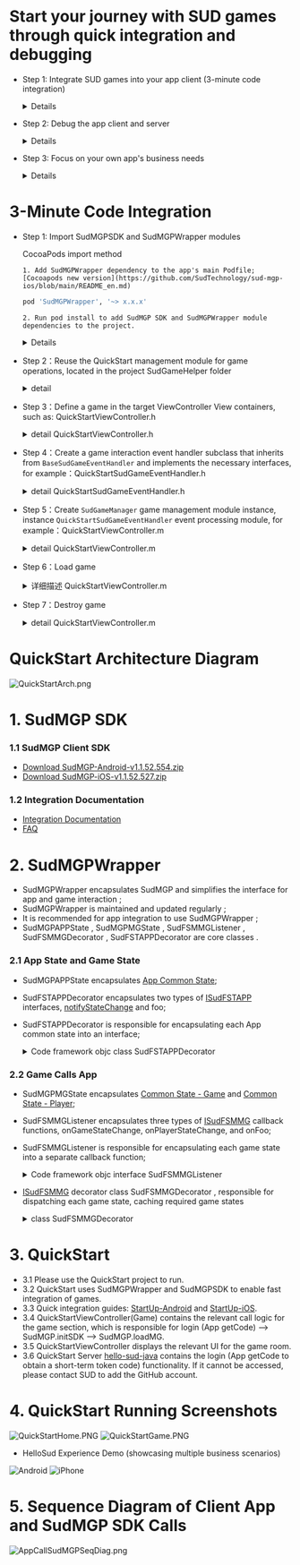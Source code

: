 # Start your journey with SUD games through quick integration and debugging
- Step 1: Integrate SUD games into your app client (3-minute code integration)
  <details> 
  <summary>Details</summary> 

      1. Use the QuickStart client's appId, appKey, and set isTestEnv=true; 
      2. Use your own iOS bundleId and Android applicationId (found in the integration information table); 
      3. Use the short-term token code provided by QuickStart's backend service (obtained through login/getCode); 
      4. Once integrated, the game should run smoothly. 

      ***SUD platform supports multiple bundleIds and applicationIds bound to a single appId;*** 
      ***After filling out the integration information table, SUD will bind your app's bundleId and applicationId to QuickStart's appId, only in the test environment.*** 
  QuickStart backend service [hello-sud-java code repository](https://github.com/SudTechnology/hello-sud-java). If you cannot access the repository, please contact SUD to add your GitHub account.
  </details> 


- Step 2: Debug the app client and server
  <details> 
  <summary>Details</summary> 

      1. Implement 4 HTTP APIs on the app server (as listed in the integration information table); 
      2. Implement the login/getCode interface on the app server to obtain the short-term token code; 
      3. Use your own appId, appKey, isTestEnv=true, bundleId (iOS), and applicationId (Android); 
      4. Use your own app server's login/getCode interface to obtain the short-term token code; 
      5. Debug 5 HTTP APIs between the app client and server; 
      6. Once HTTP API debugging is complete, move on to the next step. 
  </details> 


- Step 3: Focus on your own app's business needs
  <details> 
  <summary>Details</summary> 

      1. Refer to the SudMGP documentation, SudMGPWrapper, QuickStart, and the HelloSud demo (which showcases multiple scenarios, including custom scenarios); 
      2. Focus on your app's UI interaction, functionality, and implementation; 
      For example: 
      Adjusting the size and position of the game view; 
      Adjusting the interaction flow between the app and game, whether UI elements can be hidden, whether buttons can be hidden in the app implementation, and whether click events can be intercepted for callbacks; 
       
      3. Focus on your app's business logic and implementation; 
      For example: 
      How to pass numerical type parameters and key type parameters during a game (settlement); 
  ![Android](doc/hello_sudplus_android.png)
  ![iPhone](doc/hello_sudplus_iphone.png)
  </details>

# 3-Minute Code Integration
- Step 1: Import SudMGPSDK and SudMGPWrapper modules
  <summary>CocoaPods import method</summary> 

      1. Add SudMGPWrapper dependency to the app's main Podfile;[Cocoapods new version](https://github.com/SudTechnology/sud-mgp-ios/blob/main/README_en.md)
  ```ruby
  pod 'SudMGPWrapper', '~> x.x.x'
  ```
      2. Run pod install to add SudMGP SDK and SudMGPWrapper module dependencies to the project.
  </details> 
  <details> 
  <details> 
  <summary>Local pod import method</summary> 

      1. Copy all files in the SudMGPSDK and SudMGPWrapper directories, as well as the SudMGPWrapper.podspec file, to the target project's Podfile directory. 
      2. Add SudMGPWrapper dependency to the app's main Podfile;
  ```ruby
  pod 'SudMGPWrapper', :path => '../../'
  ```
      3. Run pod install to add SudMGP SDK and SudMGPWrapper module dependencies to the project.
  </details> 
  <details> 

  <summary>ASR recognition support (optional, supported in v1.2.7 and later)</summary> 

      1. Add ASR speech recognition library dependency to the app's main Podfile;
  ```ruby 
  pod 'MicrosoftCognitiveServicesSpeech-iOS', '1.23.0'
  ```
      3. Run pod install to add the ASR speech recognition library module dependencies to the project.
  </details> 


- Step 2：Reuse the QuickStart management module for game operations, located in the project SudGameHelper folder
  <details>
  <summary>detail</summary>

  Copy SudGameHelper directory, Demo project directory path (project->SudGameHelper): 
  `SudGameManager` loads the game and destroys the game management module. 
  `BaseSudGameEventHandler` processes the interaction between the game and the APP. The app only needs to create subclasses and receive defined game callbacks to receive various game state callbacks
  </details>
  

- Step 3：Define a game in the target ViewController View containers, such as: QuickStartViewController.h
    <details>
    <summary>detail QuickStartViewController.h</summary>

    ``` objc
    @interface QuickStartViewController ()
    /// 游戏加载主view
    @property(nonatomic, strong) UIView *gameView;
    ```
    </details>
  
- Step 4：Create a game interaction event handler subclass that inherits from `BaseSudGameEventHandler` and implements the necessary interfaces, for example：QuickStartSudGameEventHandler.h
    <details>
    <summary>detail QuickStartSudGameEventHandler.h</summary>

    ``` objc
    /// QuickStart demo实现游戏事件处理模块，接入方可以参照次处理模块，将QuickStartSudGameEventHandler改个名称并实现自己应用的即可
    /// QuickStart demo game event processing module, access can consult the processing module, the QuickStartSudGameEventHandler change a name and realize their own application
    @interface QuickStartSudGameEventHandler : BaseSudGameEventHandler
    @end
    ```
    </details>

- Step 5：Create `SudGameManager` game management module instance, instance `QuickStartSudGameEventHandler` event processing module, for example：QuickStartViewController.m
    <details>
    <summary>detail QuickStartViewController.m</summary>
    1. Return to the game configuration, mainly configure the game mode, button customization and other UI, such as the following sample configuration:

    ``` objc
    - (nonnull GameCfgModel *)onGetGameCfg {
    GameCfgModel *gameCfgModel = [GameCfgModel defaultCfgModel];
    /// 可以在此根据自身应用需要配置游戏，例如配置声音
    /// You can configure the game according to your application needs here, such as configuring the sound
    gameCfgModel.gameSoundVolume = 100;
    /// ...
    return gameCfgModel;
    }
    ```
    2. Return the size of the overall area of the game view and the safety zone (reserved space between the top and bottom), as shown in the following example:

    ``` objc
    - (nonnull GameViewInfoModel *)onGetGameViewInfo {
    
    /// 应用根据自身布局需求在此配置游戏显示视图信息
    /// The application configures the game display view information here according to its layout requirements
    
    // 屏幕安全区
    // Screen Safety zone
    UIEdgeInsets safeArea = [self safeAreaInsets];
    // 状态栏高度
    // Status bar height
    CGFloat statusBarHeight = safeArea.top == 0 ? 20 : safeArea.top;
    
    GameViewInfoModel *m = [[GameViewInfoModel alloc] init];
    CGRect gameViewRect = self.loadConfigModel.gameView.bounds;

    // 游戏展示区域
    // Game display area
    m.view_size.width = gameViewRect.size.width;
    m.view_size.height = gameViewRect.size.height;
    // 游戏内容布局安全区域，根据自身业务调整顶部间距
    // Game content layout security area, adjust the top spacing according to their own business
    // 顶部间距
    // top spacing
    m.view_game_rect.top = (statusBarHeight + 80);
    // 左边
    // Left
    m.view_game_rect.left = 0;
    // 右边
    // Right
    m.view_game_rect.right = 0;
    // 底部安全区域
    // Bottom safe area
    m.view_game_rect.bottom = (safeArea.bottom + 100);
    return m;
    }
    ```

    3. Return the code when the game is loaded, <font color=Red> The interface access side must inherit the implementation, through its own application interface to obtain the code required when the game is loaded </font>

    ``` objc
    - (void)onGetCode:(NSString *)userId result:(void (^)(NSString * _Nonnull))result {
    
    /// 获取加载游戏的code,此处请求自己服务端接口获取code并回调返回即可
    /// Get the code of loading the game, here request your server interface to get the code and callback return
    
    if (userId.length == 0) {
        NSLog(@"用户ID不能为空");
        return;
    }
    
    /// 以下是当前demo向demo应用服务获取code的代码
    /// The following is the code that demo obtains the code from demo application service
    
    /// 此接口为QuickStart样例请求接口
    /// This interface is a QuickStart sample request interface
    NSString *getCodeUrl = @"https://mgp-hello.sudden.ltd/login/v3";
    NSDictionary *dicParam = @{@"user_id": userId};
    [self postHttpRequestWithURL:getCodeUrl param:dicParam success:^(NSDictionary *rootDict) {

        NSDictionary *dic = [rootDict objectForKey:@"data"];
        /// 这里的code用于登录游戏sdk服务器
        /// The code here is used to log in to the game sdk server
        NSString *code = [dic objectForKey:@"code"];
        int retCode = (int) [[dic objectForKey:@"ret_code"] longValue];
        result(code);

    }                    failure:^(NSError *error) {
        NSLog(@"login game server error:%@", error.debugDescription);
    }];
    
    }
    ```
    </details>
  

- Step 6：Load game
    <details>
    <summary>详细描述 QuickStartViewController.m</summary>


    ``` objc
    /// 加载游戏
    /// Load game
    - (void)loadGame:(int64_t)gameId {
        // 配置加载SudMGP必须参数
        // Set the required parameters for loading SudMGP
        SudGameLoadConfigModel *sudGameConfigModel = [[SudGameLoadConfigModel alloc] init];
        // 申请的应用ID
        // Application ID
        sudGameConfigModel.appId = SUDMGP_APP_ID;
        // 申请的应用key
        // Application key
        sudGameConfigModel.appKey = SUDMGP_APP_KEY;
        // 是否测试环境，测试时为YES, 发布上线设置为NO
        // Set to YES during the test and NO when publishing online
        sudGameConfigModel.isTestEnv = SUD_GAME_TEST_ENV;
        // 待加载游戏ID
        // ID of the game to be loaded
        sudGameConfigModel.gameId = gameId;
        // 指定游戏房间，相同房间号的人在同一游戏大厅中
        // Assign a game room, and people with the same room number are in the same game hall
        sudGameConfigModel.roomId = self.roomId;
        // 配置游戏内显示语言
        // Configure the in-game display language
        sudGameConfigModel.language = @"zh-CN";
        // 游戏显示的视图
        // Game display view
        sudGameConfigModel.gameView = self.gameView;
        // 当前用户ID
        // Current user id
        sudGameConfigModel.userId = QSAppPreferences.shared.currentUserID;

        [self.sudGameManager loadGame:sudGameConfigModel];
    }       
    ```
    </details>
  

- Step 7：Destroy game
    <details>
    <summary>detail QuickStartViewController.m</summary>

    ``` objc
    /// 销毁游戏
    /// Destroy game
    - (void)destroyGame {
        [self.sudGameManager destroyGame];
    }
    ```
    </details>  

# QuickStart Architecture Diagram
![QuickStartArch.png](doc/QuickStartArch.png)

# 1. SudMGP SDK
### 1.1 SudMGP Client SDK

- [Download SudMGP-Android-v1.1.52.554.zip](https://github.com/SudTechnology/sud-mgp-android/releases)
- [Download SudMGP-iOS-v1.1.52.527.zip](https://github.com/SudTechnology/sud-mgp-ios/releases)

### 1.2 Integration Documentation

- [Integration Documentation](https://docs.sud.tech/en/app/Client/API/)
- [FAQ](https://docs.sud.tech/en/app/Client/FAQ/)

# 2. SudMGPWrapper
-  SudMGPWrapper encapsulates SudMGP and simplifies the interface for app and game interaction ;
-  SudMGPWrapper is maintained and updated regularly ;
-  It is recommended for app integration to use SudMGPWrapper ;
-  SudMGPAPPState ,  SudMGPMGState ,  SudFSMMGListener ,  SudFSMMGDecorator ,  SudFSTAPPDecorator are core classes .

### 2.1 App State and Game State
-  SudMGPAPPState  encapsulates [App Common State](https://docs.sud.tech/en/app/Client/APPFST/CommonState.html);
-  SudFSTAPPDecorator  encapsulates two types of [ISudFSTAPP](https://docs.sud.tech/en/app/Client/API/ISudFSTAPP.html) interfaces, [notifyStateChange](https://docs.sud.tech/en/app/Client/APPFST/CommonState.html) and foo;
-  SudFSTAPPDecorator  is responsible for encapsulating each App common state into an interface;
    <details> 
    <summary>Code framework objc class SudFSTAPPDecorator</summary>

    ```objc
    /// app -> game
    @interface SudFSTAPPDecorator : NSObject
    
        @property (nonatomic, strong) id<ISudFSTAPP> iSudFSTAPP;
    
        /// setI SudFSTAPP = [SudMGP loadMG:userId roomId:roomId code:code mgId:mgId language:language fsmMG:self.sudFSMMGDecorator rootView:rootView];
        - (void)setISudFSTAPP:(id<ISudFSTAPP>)iSudFSTAPP;
        ...
    
        /// Continue the game
        - (void)playMG;
        /// Pause the game
        - (void)pauseMG;
        /// Destroy the game
        - (void)destroyMG;
        /// Get the game view
        - (UIView *) getGameView;
        /// Update code
        /// @param code New code
        - (void)updateCode:(NSString *) code;
        /// Transfer audio data: The input audio data must be: PCM format, sample rate: 16000, sample depth: 16, channel number: MONO
        - (void)pushAudio:(NSData *)data;
        @end
     ```
    </details> 

### 2.2 Game Calls App
-  SudMGPMGState  encapsulates [Common State - Game](https://docs.sud.tech/en/app/Client/MGFSM/CommonStateGame.html) and [Common State - Player](https://docs.sud.tech/en/app/Client/MGFSM/CommonStatePlayer.html);
-  SudFSMMGListener  encapsulates three types of [ISudFSMMG](https://docs.sud.tech/en/app/Client/API/ISudFSMMG.html) callback functions, onGameStateChange, onPlayerStateChange, and onFoo;
-  SudFSMMGListener  is responsible for encapsulating each game state into a separate callback function;
    <details> 
    <summary>Code framework objc interface SudFSMMGListener</summary>

    ```objc
    @protocol SudFSMMGListener <NSObject>
    
        @required
        /// Get game view information  【Need to implement】
        - (void)onGetGameViewInfo:(nonnull id<ISudFSMStateHandle>)handle dataJson:(nonnull NSString *)dataJson;
    
        /// Short-term token code expires  【Need to implement】
        - (void)onExpireCode:(nonnull id<ISudFSMStateHandle>)handle dataJson:(nonnull NSString *)dataJson;
    
        /// Get game config  【Need to implement】
        - (void)onGetGameCfg:(nonnull id<ISudFSMStateHandle>)handle dataJson:(nonnull NSString *)dataJson;
    
    
        @optional
        /// Game starts
        - (void)onGameStarted;
    
        /// Game destroyed
        - (void)onGameDestroyed;
    
        /// Common state - game
        /// Game: Public screen message state    MG_COMMON_PUBLIC_MESSAGE
        - (void)onGameMGCommonPublicMessage:(nonnull id<ISudFSMStateHandle>)handle model:(MGCommonPublicMessageModel *)model;
    
        ...
        @end
    ```
    </details> 

  - [ISudFSMMG](https://docs.sud.tech/en/app/Client/API/ISudFSMMG.html) decorator class  SudFSMMGDecorator , responsible for dispatching each game state, caching required game states
      <details> 
      <summary>class SudFSMMGDecorator</summary>

    ```objc
    /// game -> app
    @interface SudFSMMGDecorator : NSObject <ISudFSMMG>
  
        typedef NS_ENUM(NSInteger, GameStateType) {
            /// Idle
            GameStateTypeLeisure = 0,
            /// loading
            GameStateTypeLoading = 1,
            /// playing
            GameStateTypePlaying = 2,
        };
  
        /// Current user ID
        @property(nonatomic, strong, readonly)NSString *currentUserId;
        // Game state enumeration: GameStateType
        @property (nonatomic, assign) GameStateType gameStateType;
        /// Whether the current user has joined
        @property (nonatomic, assign) BOOL isInGame;
        /// Whether it is in the game
        @property (nonatomic, assign) BOOL isPlaying;
      
        ...
  
        /// Set event handler
        /// @param listener Event handling instance
        - (void)setEventListener:(id<SudFSMMGListener>)listener;
        /// Set the current user ID
        /// @param userId Current user ID
        - (void)setCurrentUserId:(NSString *)userId;
        /// Clear all stored arrays
        - (void)clearAllStates;
        /// 2MG success callback
        - (NSString *)handleMGSuccess;
        /// 2MG failure callback
        - (NSString *)handleMGFailure;
  
        #pragma mark - Get the latest state in gamePlayerStateMap
        /// Get user join status
        - (BOOL)isPlayerIn:(NSString *)userId;
        /// Whether the user is in preparation
        - (BOOL)isPlayerIsReady:(NSString *)userId;
        /// Whether the user is in the game
        - (BOOL)isPlayerIsPlaying:(NSString *)userId;
        /// Whether the user is the captain
        - (BOOL)isPlayerIsCaptain:(NSString *)userId;
        /// Whether the user is painting
        - (BOOL)isPlayerPaining:(NSString *)userId;
  
        #pragma mark - Check if it exists in gamePlayerStateMap (used to determine if the user is in the game)
        /// Whether the user has joined the game
        - (BOOL)isPlayerInGame:(NSString *)userId;
        @end
    ```
    </details>

# 3. QuickStart
- 3.1 Please use the QuickStart project to run.
- 3.2 QuickStart uses SudMGPWrapper and SudMGPSDK to enable fast integration of games.
- 3.3 Quick integration guides: [StartUp-Android](https://docs.sud.tech/zh-CN/app/Client/StartUp-Android.html) and [StartUp-iOS](https://docs.sud.tech/zh-CN/app/Client/StartUp-iOS.html).
- 3.4  QuickStartViewController(Game)  contains the relevant call logic for the game section, which is responsible for login (App getCode) --> SudMGP.initSDK --> SudMGP.loadMG.
- 3.5  QuickStartViewController  displays the relevant UI for the game room.
- 3.6  QuickStart Server  [hello-sud-java](https://github.com/SudTechnology/hello-sud-java) contains the login (App getCode to obtain a short-term token code) functionality. If it cannot be accessed, please contact SUD to add the GitHub account.

# 4. QuickStart Running Screenshots
![QuickStartHome.PNG](./doc/QuickStartHome.PNG)
![QuickStartGame.PNG](./doc/QuickStartGame.PNG)

- HelloSud Experience Demo (showcasing multiple business scenarios)

![Android](doc/hello_sudplus_android.png)
![iPhone](doc/hello_sudplus_iphone.png)

# 5. Sequence Diagram of Client App and SudMGP SDK Calls
![AppCallSudMGPSeqDiag.png](doc/AppCallSudMGPSeqDiag.png)


